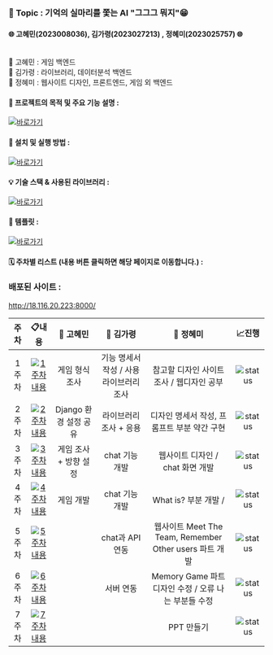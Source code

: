 ### **🌸 Topic : 기억의 실마리를 쫓는 AI "그그그 뭐지"😁**  <br>
#### 🌐 고혜민(2023008036), 김가령(2023027213) , 정혜미(2023025757) 🌐<br><br>
👾 고혜민 : 게임 백엔드 <br>
👾 김가령 : 라이브러리, 데이터분석 백엔드 <br>
👾 정혜미 : 웹사이트 디자인, 프론트엔드, 게임 외 백엔드 <br>

#### 📌 프로젝트의 목적 및 주요 기능 설명 :
[![바로가기](https://img.shields.io/badge/%20바로가기-28a745)](./explanation/README.md)
#### 🚀 설치 및 실행 방법 :
[![바로가기](https://img.shields.io/badge/%20바로가기-28a745)](./Installation&Execution/README.md)

#### 💡 기술 스택  & 사용된 라이브러리 :
[![바로가기](https://img.shields.io/badge/%20바로가기-28a745)](StackTech) 

#### 📖 템플릿 :
[![바로가기](https://img.shields.io/badge/%20바로가기-28a745)](Template)
#### 🗓️ 주차별 리스트 (내용 버튼 클릭하면 해당 페이지로 이동합니다.) :


### 배포된 사이트 :
http://18.116.20.223:8000/


| 주차                           | 📋내용                | 👩 고혜민             | 👩 김가령            | 👩 정혜미              | 📈진행     |
| :---------------------------: | :---------------------: | :-----------------:  | :---------------:  | :---------------------: | :---------: |
| 1주차     | [![1주차 내용](https://img.shields.io/badge/1주차_내용-60a5fa)](https://github.com/hyemi0622/KNU_SW_python_project_team_8/tree/main/Week/1st_Week) | 게임 형식 조사  | 기능 명세서 작성 / 사용 라이브러리 조사     | 참고할 디자인 사이트 조사 / 웹디자인 공부  |![status](https://img.shields.io/badge/Finish%20-009000) |
| 2주차 | [![2주차 내용](https://img.shields.io/badge/2주차_내용-60a5fa)](https://github.com/hyemi0622/KNU_SW_python_project_team_8/tree/main/Week/2nd_Week) | Django 환경 설정 공유 | 라이브러리 조사 + 응용 | 디자인 명세서 작성, 프롬프트 부분 약간 구현 |![status](https://img.shields.io/badge/Finish%20-009000) |
| 3주차 |  [![3주차 내용](https://img.shields.io/badge/3주차_내용-60a5fa)](https://github.com/hyemi0622/KNU_SW_python_project_team_8/tree/main/Week/3rd_Week) | 게임 조사 + 방향 설정 | chat 기능 개발 | 웹사이트 디자인 / chat 화면 개발 |![status](https://img.shields.io/badge/Finish%20-009000) |
| 4주차 | [![4주차 내용](https://img.shields.io/badge/4주차_내용-60a5fa)](https://github.com/hyemi0622/KNU_SW_python_project_team_8/tree/main/Week/4th_Week)  | 게임 개발 | chat 기능 개발 | What is? 부분 개발 /  |![status](https://img.shields.io/badge/Finish%20-009000) |
| 5주차 | [![5주차 내용](https://img.shields.io/badge/5주차_내용-60a5fa)](https://github.com/hyemi0622/KNU_SW_python_project_team_8/tree/main/Week/5th_Week)  | |  chat과 API 연동 | 웹사이트 Meet The Team, Remember Other users 파트 개발  |![status](https://img.shields.io/badge/Finish%20-009000) |
| 6주차 | [![6주차 내용](https://img.shields.io/badge/6주차_내용-60a5fa)](https://github.com/hyemi0622/KNU_SW_python_project_team_8/tree/main/Week/6th_Week)  ||  서버 연동 |  Memory Game 파트 디자인 수정 / 오류 나는 부분들 수정  |![status](https://img.shields.io/badge/Finish%20-009000) |
| 7주차 | [![7주차 내용](https://img.shields.io/badge/7주차_내용-60a5fa)](https://github.com/hyemi0622/KNU_SW_python_project_team_8/tree/main/Week/7th_Week)  |  |  | PPT 만들기  |![status](https://img.shields.io/badge/Finish%20-009000) |
